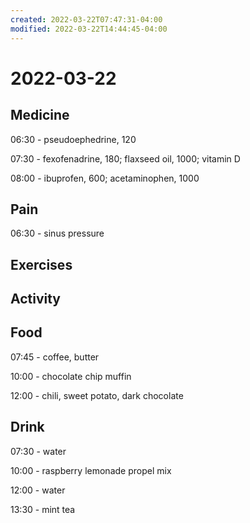 ```yaml
---
created: 2022-03-22T07:47:31-04:00
modified: 2022-03-22T14:44:45-04:00
---
```


# 2022-03-22

## Medicine

06:30 - pseudoephedrine, 120

07:30 - fexofenadrine, 180; flaxseed oil, 1000; vitamin D

08:00 - ibuprofen, 600; acetaminophen, 1000

## Pain

06:30 - sinus pressure


## Exercises


## Activity


## Food

07:45 - coffee, butter

10:00 - chocolate chip muffin

12:00 - chili, sweet potato, dark chocolate


## Drink

07:30 - water

10:00 - raspberry lemonade propel mix

12:00 - water

13:30 - mint tea
